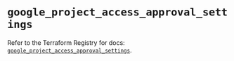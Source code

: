 # `google_project_access_approval_settings`

Refer to the Terraform Registry for docs: [`google_project_access_approval_settings`](https://registry.terraform.io/providers/hashicorp/google-beta/6.6.0/docs/resources/google_project_access_approval_settings).
